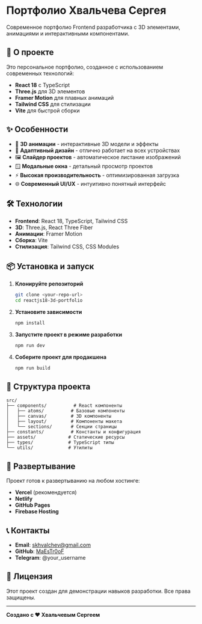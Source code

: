 # Портфолио Хвальчева Сергея

Современное портфолио Frontend разработчика с 3D элементами, анимациями и интерактивными компонентами.

## 🚀 О проекте

Это персональное портфолио, созданное с использованием современных технологий:
- **React 18** с TypeScript
- **Three.js** для 3D элементов
- **Framer Motion** для плавных анимаций
- **Tailwind CSS** для стилизации
- **Vite** для быстрой сборки

## ✨ Особенности

- 🎨 **3D анимации** - интерактивные 3D модели и эффекты
- 📱 **Адаптивный дизайн** - отлично работает на всех устройствах
- 🖼️ **Слайдер проектов** - автоматическое листание изображений
- 🪟 **Модальные окна** - детальный просмотр проектов
- ⚡ **Высокая производительность** - оптимизированная загрузка
- 🌐 **Современный UI/UX** - интуитивно понятный интерфейс

## 🛠️ Технологии

- **Frontend**: React 18, TypeScript, Tailwind CSS
- **3D**: Three.js, React Three Fiber
- **Анимации**: Framer Motion
- **Сборка**: Vite
- **Стилизация**: Tailwind CSS, CSS Modules

## 📦 Установка и запуск

1. **Клонируйте репозиторий**
   ```bash
   git clone <your-repo-url>
   cd reactjs18-3d-portfolio
   ```

2. **Установите зависимости**
   ```bash
   npm install
   ```

3. **Запустите проект в режиме разработки**
   ```bash
   npm run dev
   ```

4. **Соберите проект для продакшена**
   ```bash
   npm run build
   ```

## 🎯 Структура проекта

```
src/
├── components/          # React компоненты
│   ├── atoms/          # Базовые компоненты
│   ├── canvas/         # 3D компоненты
│   ├── layout/         # Компоненты макета
│   └── sections/       # Секции страницы
├── constants/          # Константы и конфигурация
├── assets/            # Статические ресурсы
├── types/             # TypeScript типы
└── utils/             # Утилиты
```

## 🚀 Развертывание

Проект готов к развертыванию на любом хостинге:
- **Vercel** (рекомендуется)
- **Netlify**
- **GitHub Pages**
- **Firebase Hosting**

## 📞 Контакты

- **Email**: skhvalchev@gmail.com
- **GitHub**: [MaEsTr0oF](https://github.com/MaEsTr0oF)
- **Telegram**: @your_username

## 📄 Лицензия

Этот проект создан для демонстрации навыков разработки. Все права защищены.

---

**Создано с ❤️ Хвальчевым Сергеем**